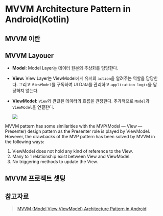 # MVVM Architecture Pattern in Android(Kotlin)

## MVVM 이란
## MVVM Layouer
<p>

- <strong>Model:</strong> Model Layer는 데이터 원본의 추상화를 담당한다. 
- <strong>View:</strong> View Layer는 ViewModel에게 유저의 `action`을 알려주는 역할을 담당한다. 그리고 `ViewModel`를 구독하여 UI Data를 관리하고 `application logic`을 담당하지 않는다.
- <strong>ViewModel:</strong> `View`와 관련된 데이터의 흐름을 관장한다. 추가적으로 `Model`과 `ViewModel`을 연결한다.

	<img src="https://media.geeksforgeeks.org/wp-content/uploads/20201002215007/MVVMSchema.png"/>
	
MVVM pattern has some similarities with the MVP(Model — View — Presenter) design pattern as the Presenter role is played by ViewModel. However, the drawbacks of the MVP pattern has been solved by MVVM in the following ways:

1.  ViewModel does not hold any kind of reference to the View.
2.  Many to 1 relationship exist between View and ViewModel.
3.  No triggering methods to update the View.
</p>

## MVVM 프로젝트 셋팅
<p>



</p>


## 참고자료
> [MVVM (Model View ViewModel) Architecture Pattern in Android](https://www.geeksforgeeks.org/mvvm-model-view-viewmodel-architecture-pattern-in-android/)

